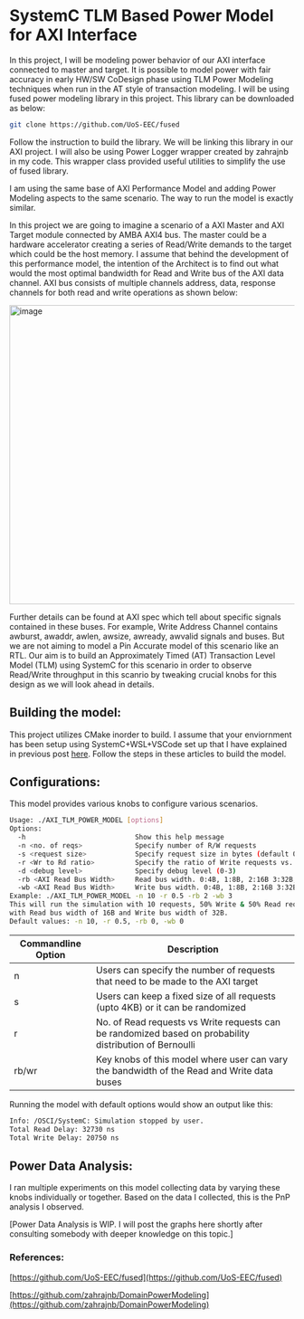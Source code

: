 # SystemC TLM Based Power Model for AXI Interface

In this project, I will be modeling power behavior of our AXI interface connected to master and target. It is possible to model power with fair accuracy in early HW/SW CoDesign phase using TLM Power Modeling techniques when run in the AT style of transaction modeling. I will be using fused power modeling library in this project.
This library can be downloaded as below:

```bash
git clone https://github.com/UoS-EEC/fused
```

Follow the instruction to build the library. We will be linking this library in our AXI project.
I will also be using Power Logger wrapper created by zahrajnb in my code. This wrapper class provided useful utilities to simplify the use of fused library.

I am using the same base of AXI Performance Model and adding Power Modeling aspects to the same scenario. The way to run the model is exactly similar.

In this project we are going to imagine a scenario of a AXI Master and AXI Target module connected by AMBA AXI4 bus. The master could be a hardware accelerator creating a series of Read/Write demands to the target which could be the host memory. I assume that behind the development of this performance model, the intention of the Architect is to find out what would the most optimal bandwidth for Read and Write bus of the AXI data channel. AXI bus consists of multiple channels address, data, response channels for both read and write operations as shown below:


<img width="1364" height="529" alt="image" src="https://github.com/user-attachments/assets/ad957df3-93fc-4580-a45c-ef7fd15378d8" />


Further details can be found at AXI spec which tell about specific signals contained in these buses. For example, Write Address Channel contains awburst, awaddr, awlen, awsize, awready, awvalid signals and buses. But we are not aiming to model a Pin Accurate model of this scenario like an RTL. Our aim is to build an Approximately Timed (AT) Transaction Level Model (TLM) using SystemC for this scenario in order to observe Read/Write throughput in this scanrio by tweaking crucial knobs for this design as we will look ahead in details.

## Building the model:

This project utilizes CMake inorder to build. I assume that your enviornment has been setup using SystemC+WSL+VSCode set up that I have explained in previous post [here](https://pgudadhe.github.io/).
Follow the steps in these articles to build the model.

## Configurations:

This model provides various knobs to configure various scenarios.

```bash
Usage: ./AXI_TLM_POWER_MODEL [options]
Options:
  -h                           Show this help message
  -n <no. of reqs>             Specify number of R/W requests
  -s <request size>            Specify request size in bytes (default 0: 4B to 4096B randomized size), else: Absolute fixed size
  -r <Wr to Rd ratio>          Specify the ratio of Write requests vs. Read. eg. 0.7: 70% Write reqs, 30% Read reqs.
  -d <debug level>             Specify debug level (0-3)
  -rb <AXI Read Bus Width>     Read bus width. 0:4B, 1:8B, 2:16B 3:32B, 4:64B
  -wb <AXI Read Bus Width>     Write bus width. 0:4B, 1:8B, 2:16B 3:32B, 4:64B
Example: ./AXI_TLM_POWER_MODEL -n 10 -r 0.5 -rb 2 -wb 3
This will run the simulation with 10 requests, 50% Write & 50% Read requests,
with Read bus width of 16B and Write bus width of 32B.
Default values: -n 10, -r 0.5, -rb 0, -wb 0
```

| Commandline Option      | Description |
| ----------- | ----------- |
| n | Users can specify the number of requests that need to be made to the AXI target |
| s | Users can keep a fixed size of all requests (upto 4KB) or it can be randomized |
| r | No. of Read requests vs Write requests can be randomized based on probability distribution of Bernoulli |
| rb/wr | Key knobs of this model where user can vary the bandwidth of the Read and Write data buses |

Running the model with default options would show an output like this:

```bash
Info: /OSCI/SystemC: Simulation stopped by user.
Total Read Delay: 32730 ns 
Total Write Delay: 20750 ns
```

## Power Data Analysis:
I ran multiple experiments on this model collecting data by varying these knobs individually or together. Based on the data I collected, this is the PnP analysis I observed. 

[Power Data Analysis is WIP. I will post the graphs here shortly after consulting somebody with deeper knowledge on this topic.]


### References:

[https://github.com/UoS-EEC/fused](https://github.com/UoS-EEC/fused)

[https://github.com/zahrajnb/DomainPowerModeling](https://github.com/zahrajnb/DomainPowerModeling)
